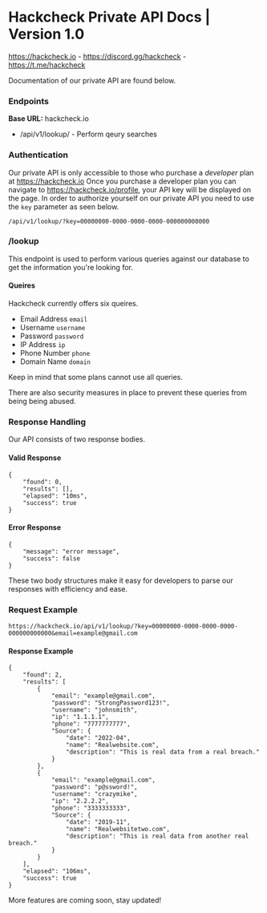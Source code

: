# Hackcheck Private API Docs | Version 1.0
https://hackcheck.io - https://discord.gg/hackcheck - https://t.me/hackcheck

Documentation of our private API are found below.


### Endpoints
**Base URL:** hackcheck.io
* /api/v1/lookup/ - Perform qeury searches 

### Authentication
Our private API is only accessible to those who purchase a _developer_ plan at https://hackcheck.io
Once you purchase a developer plan you can navigate to https://hackcheck.io/profile, your API key will be displayed on the page.
In order to authorize yourself on our private API you need to use the `key` parameter as seen below.

`/api/v1/lookup/?key=00000000-0000-0000-0000-000000000000`

### /lookup
This endpoint is used to perform various queries against our database to get the information you're looking for.

#### Queires
Hackcheck currently offers six queires.
- Email Address `email`
- Username      `username`
- Password      `password`
- IP Address    `ip`
- Phone Number  `phone`
- Domain Name   `domain`

Keep in mind that some plans cannot use all queries. 

There are also security measures in place to prevent these queries from being being abused.

### Response Handling
Our API consists of two response bodies.
#### Valid Response
```
{
    "found": 0,
    "results": [],
    "elapsed": "10ms",
    "success": true
}
```
#### Error Response
```
{
    "message": "error message",
    "success": false
}
```
These two body structures make it easy for developers to parse our responses with efficiency and ease. 


### Request Example
```
https://hackcheck.io/api/v1/lookup/?key=00000000-0000-0000-0000-000000000000&email=example@gmail.com
```
#### Response Example
```
{
    "found": 2,
    "results": [
        {
            "email": "example@gmail.com",
            "password": "StrongPassword123!",
            "username": "johnsmith",
            "ip": "1.1.1.1",
            "phone": "7777777777",
            "Source": {
                "date": "2022-04",
                "name": "Realwebsite.com",
                "description": "This is real data from a real breach."
            }
        },
        {
            "email": "example@gmail.com",
            "password": "p@ssword!",
            "username": "crazymike",
            "ip": "2.2.2.2",
            "phone": "3333333333",
            "Source": {
                "date": "2019-11",
                "name": "Realwebsitetwo.com",
                "description": "This is real data from another real breach."
            }
        }
    ],
    "elapsed": "106ms",
    "success": true
}
```

More features are coming soon, stay updated!
